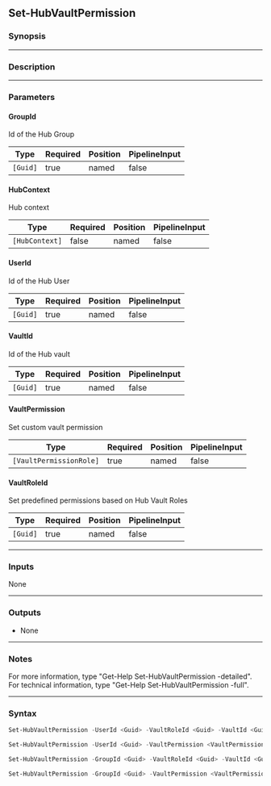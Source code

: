 Set-HubVaultPermission
----------------------

### Synopsis

---

### Description

---

### Parameters
#### **GroupId**
Id of the Hub Group

|Type    |Required|Position|PipelineInput|
|--------|--------|--------|-------------|
|`[Guid]`|true    |named   |false        |

#### **HubContext**
Hub context

|Type          |Required|Position|PipelineInput|
|--------------|--------|--------|-------------|
|`[HubContext]`|false   |named   |false        |

#### **UserId**
Id of the Hub User

|Type    |Required|Position|PipelineInput|
|--------|--------|--------|-------------|
|`[Guid]`|true    |named   |false        |

#### **VaultId**
Id of the Hub vault

|Type    |Required|Position|PipelineInput|
|--------|--------|--------|-------------|
|`[Guid]`|true    |named   |false        |

#### **VaultPermission**
Set custom vault permission

|Type                   |Required|Position|PipelineInput|
|-----------------------|--------|--------|-------------|
|`[VaultPermissionRole]`|true    |named   |false        |

#### **VaultRoleId**
Set predefined permissions based on Hub Vault Roles

|Type    |Required|Position|PipelineInput|
|--------|--------|--------|-------------|
|`[Guid]`|true    |named   |false        |

---

### Inputs
None

---

### Outputs
* None

---

### Notes
For more information, type "Get-Help Set-HubVaultPermission -detailed". For technical information, type "Get-Help Set-HubVaultPermission -full".

---

### Syntax
```PowerShell
Set-HubVaultPermission -UserId <Guid> -VaultRoleId <Guid> -VaultId <Guid> [-HubContext <HubContext>] [<CommonParameters>]
```
```PowerShell
Set-HubVaultPermission -UserId <Guid> -VaultPermission <VaultPermissionRole> -VaultId <Guid> [-HubContext <HubContext>] [<CommonParameters>]
```
```PowerShell
Set-HubVaultPermission -GroupId <Guid> -VaultRoleId <Guid> -VaultId <Guid> [-HubContext <HubContext>] [<CommonParameters>]
```
```PowerShell
Set-HubVaultPermission -GroupId <Guid> -VaultPermission <VaultPermissionRole> -VaultId <Guid> [-HubContext <HubContext>] [<CommonParameters>]
```
